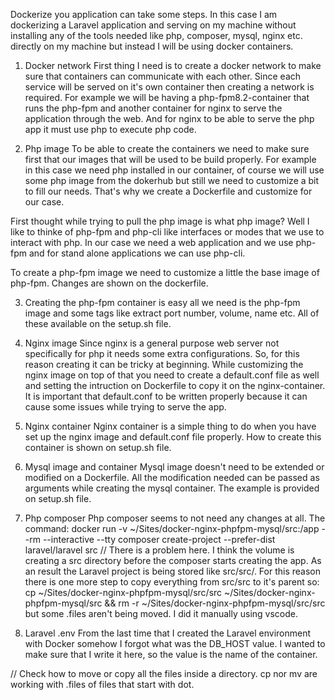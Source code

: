 Dockerize you application can take some steps. In this case I am dockerizing a Laravel application and serving on my machine without installing any of the tools needed like php, composer, mysql, nginx etc. directly on my machine but instead I will be using docker containers.

1. Docker network
First thing I need is to create a docker network to make sure that containers can communicate with each other. Since each service will be served on it's own container then creating a network is required. For example we will be having a php-fpm8.2-container that runs the php-fpm and another container for nginx to serve the application through the web. And for nginx to be able to serve the php app it must use php to execute php code.

2. Php image
To be able to create the containers we need to make sure first that our images that will be used to be build properly. For example in this case we need php installed in our container, of course we will use some php image from the dokerhub but still we need to customize a bit to fill our needs. That's why we create a Dockerfile and customize for our case.

First thought while trying to pull the php image is what php image? Well I like to thinke of php-fpm and php-cli like interfaces or modes that we use to interact with php. In our case we need a web application and we use php-fpm and for stand alone applications we can use php-cli.

To create a php-fpm image we need to customize a little the base image of php-fpm. Changes are shown on the dockerfile.

3. Creating the php-fpm container is easy all we need is the php-fpm image and some tags like extract port number, volume, name etc. All of these available on the setup.sh file.

4. Nginx image
Since nginx is a general purpose web server not specifically for php it needs some extra configurations. So, for this reason creating it can be tricky at beginning. While customizing the nginx image on top of that you need to create a default.conf file as well and setting the intruction on Dockerfile to copy it on the nginx-container. It is important that default.conf to be written properly because it can cause some issues while trying to serve the app.
5. Nginx container
Nginx container is a simple thing to do when you have set up the nginx image and default.conf file properly. How to create this container is shown on setup.sh file.

6. Mysql image and container
Mysql image doesn't need to be extended or modified on a Dockerfile. All the modification needed can be passed as arguments while creating the mysql container. The example is provided on setup.sh file.

7. Php composer
Php composer seems to not need any changes at all. The command: docker run -v ~/Sites/docker-nginx-phpfpm-mysql/src:/app --rm --interactive --tty composer create-project --prefer-dist laravel/laravel src
// There is a problem here. I think the volume is creating a src directory before the composer starts creating the app. As an result the Laravel project is being stored like src/src/. For this reason there is one more step to copy everything from src/src to it's parent so: cp ~/Sites/docker-nginx-phpfpm-mysql/src/src ~/Sites/docker-nginx-phpfpm-mysql/src && rm -r ~/Sites/docker-nginx-phpfpm-mysql/src/src but some .files aren't being moved. I did it manually using vscode.

8. Laravel .env
From the last time that I created the Laravel environment with Docker somehow I forgot what was the DB_HOST value. I wanted to make sure that I write it here, so the value is the name of the container.

// Check how to move or copy all the files inside a directory. cp nor mv are working with .files of files that start with dot.
